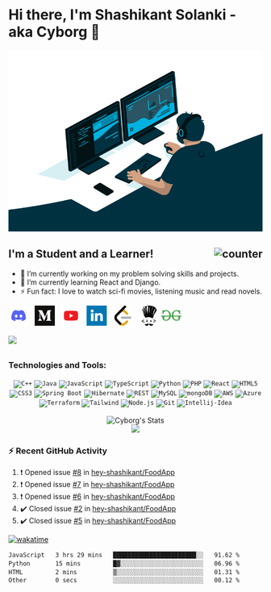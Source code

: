 # Hi there, I'm Shashikant Solanki - aka Cyborg 👋

<div align="center">
<img src="https://github.com/hey-shashikant/hey-shashikant/blob/main/icons/code.gif" height="360px" width="640px" alt="gif"/>
</div>

## I'm a Student and a Learner!<img src="https://komarev.com/ghpvc/?username=hey-shashikant" alt="counter" align="right"/>

- 🔭 I’m currently working on my problem solving skills and projects.
- 🌱 I’m currently learning React and Django.
- ⚡ Fun fact: I love to watch sci-fi movies, listening music and read novels.

<a href="https://discord.com/channels/1126795091747553320/1126795093966323814" target="_blank"><img alt="discord" height="40px" width="40px" src="https://raw.githubusercontent.com/edent/SuperTinyIcons/master/images/svg/discord.svg"/></a>&nbsp;&nbsp;
<a href="https://medium.com/@shashikantsolanki042" target="_blank"><img alt="Medium" height="40px" width="40px" src="https://raw.githubusercontent.com/edent/SuperTinyIcons/master/images/svg/medium.svg"/></a>&nbsp;&nbsp;
<a href="https://www.youtube.com/channel/UCWilM2GtSN6jySyzEuAt66w" target="_blank"><img alt="youtube" height="40px" width="40px" src="https://raw.githubusercontent.com/edent/SuperTinyIcons/master/images/svg/youtube.svg"/></a>&nbsp;&nbsp;
<a href="https://www.linkedin.com/in/shashikant-solanki-5042b9190/" target="_blank"><img alt="linkedin" height="40px" width="40px" src="https://raw.githubusercontent.com/edent/SuperTinyIcons/master/images/svg/linkedin.svg"/></a>&nbsp;&nbsp;
<a href="https://leetcode.com/u/Cyborg9303/" target="_blank"><img alt="leetcode" height="40px" width="40px" src="./icons/leetcode.svg"/></a>&nbsp;&nbsp;
<a href="https://www.codechef.com/users/sk_s" target="_blank"><img alt="codechef" height="40px" width="40px" src="./icons/codechef.svg"/></a>
<a href="https://www.geeksforgeeks.org/user/shashikantsolanki042/" target="_blank"><img alt="GeeksforGeeks" height="40px" width="40px" src="./icons/geeksforgeeks.svg"/></a>
<br>
<br>
<a href="https://magenta-jilli-57.tiiny.site/" download>![](https://img.shields.io/badge/Download-R%C3%A9sum%C3%A9-blue?style=plastic)</a>

##

### Technologies and Tools:

<div align="center">
<code><img alt="C++" height="40px" width="40px" src="https://raw.githubusercontent.com/tomchen/stack-icons/master/logos/c.svg" title="C++"/></code>
<code><img alt="Java" height="40px" width="40px" src="https://raw.githubusercontent.com/tomchen/stack-icons/master/logos/java.svg" title="Java"/></code>
<code><img alt="JavaScript" height="40px" width="40px" src="https://raw.githubusercontent.com/tomchen/stack-icons/master/logos/javascript.svg" title="JavaScript"/></code>
<code><img alt="TypeScript" height="40px" width="40px" src="https://raw.githubusercontent.com/get-icon/geticon/master/icons/typescript-icon.svg" title="TypeScript"/></code>
<code><img alt="Python" height="40px" width="40px" src="https://raw.githubusercontent.com/get-icon/geticon/master/icons/python.svg" title="Python"/></code>
<code><img alt="PHP" height="40px" width="40px" src="https://raw.githubusercontent.com/get-icon/geticon/master/icons/php.svg" title="PHP"/></code>
<code><img alt="React" height="40px" width="40px" src="https://raw.githubusercontent.com/get-icon/geticon/master/icons/react.svg" title="React"/></code>
<code><img alt="HTML5" height="40px" width="40px" src="https://raw.githubusercontent.com/tomchen/stack-icons/master/logos/html-5.svg" title="HTML5"/></code>
<code><img alt="CSS3" height="40px" width="40px" src="https://raw.githubusercontent.com/tomchen/stack-icons/master/logos/css-3.svg" title="CSS3"/></code>
<code><img alt="Spring Boot" height="40px" width="40px" src="https://raw.githubusercontent.com/tomchen/stack-icons/master/logos/spring.svg" title="Spring Boot"/></code>
<code><img alt="Hibernate" height="40px" width="40px" src="https://raw.githubusercontent.com/tomchen/stack-icons/master/logos/hibernate.svg" title="Hibernate"/></code>
<code><img alt="REST" height="40px" width="40px" src="https://raw.githubusercontent.com/get-icon/geticon/master/icons/rest.svg" title="REST"/></code>
<code><img alt="MySQL" height="40px" width="40px" src="https://raw.githubusercontent.com/get-icon/geticon/master/icons/mysql.svg" title="MySQL"/></code>
<code><img alt="mongoDB" height="40px" width="40px" src="https://raw.githubusercontent.com/get-icon/geticon/master/icons/mongodb.svg" title="mongoDB"/></code>
<code><img alt="AWS" height="40px" width="40px" src="https://raw.githubusercontent.com/get-icon/geticon/master/icons/aws.svg" title="AWS"/></code>
<code><img alt="Azure" height="40px" width="40px" src="https://raw.githubusercontent.com/get-icon/geticon/master/icons/azure-icon.svg" title="Azure"/></code>
<code><img alt="Terraform" height="40px" width="40px" src="https://raw.githubusercontent.com/get-icon/geticon/master/icons/terraform.svg" title="Terraform"/></code>
<code><img alt="Tailwind" height="40px" width="40px" src="https://raw.githubusercontent.com/get-icon/geticon/master/icons/tailwindcss-icon.svg" title="Tailwind CSS"/></code>
<code><img alt="Node.js" height="40px" width="40px" src="https://raw.githubusercontent.com/get-icon/geticon/master/icons/nodejs-icon.svg" title="Node.js"/></code>
<code><img alt="Git" height="40px" width="40px" src="https://raw.githubusercontent.com/tomchen/stack-icons/master/logos/git-icon.svg" title="Git"/></code>
<code><img alt="Intellij-Idea" height="40px" width="40px" src="https://raw.githubusercontent.com/tomchen/stack-icons/master/logos/intellij-idea.svg" title="Intellij-IDEA"/></code>
</div>
<br>
<div align="center">
<img  alt="Cyborg's Stats" src="https://github-readme-stats-clone.vercel.app/api?username=hey-shashikant&show_icons=true&bg_color=FFFFFF&title_color=003140&icon_color=003140&text_color=0486AA" title="Stats"/>
</div>

<div align="center">
  <a href="https://github.com/hey-shashikant/github-readme-stats">
    <img src="https://github-readme-stats.vercel.app/api/top-langs/?username=hey-shashikant" />
  </a>
</div>

### ⚡ Recent GitHub Activity

<!--RECENT_ACTIVITY:start-->
1. ❗️ Opened issue [#8](https://github.com/hey-shashikant/FoodApp/issues/8) in [hey-shashikant/FoodApp](https://github.com/hey-shashikant/FoodApp)
2. ❗️ Opened issue [#7](https://github.com/hey-shashikant/FoodApp/issues/7) in [hey-shashikant/FoodApp](https://github.com/hey-shashikant/FoodApp)
3. ❗️ Opened issue [#6](https://github.com/hey-shashikant/FoodApp/issues/6) in [hey-shashikant/FoodApp](https://github.com/hey-shashikant/FoodApp)
4. ✔️ Closed issue [#2](https://github.com/hey-shashikant/FoodApp/issues/2) in [hey-shashikant/FoodApp](https://github.com/hey-shashikant/FoodApp)
5. ✔️ Closed issue [#5](https://github.com/hey-shashikant/FoodApp/issues/5) in [hey-shashikant/FoodApp](https://github.com/hey-shashikant/FoodApp)
<!--RECENT_ACTIVITY:end-->

[![wakatime](https://wakatime.com/badge/user/fd1cb5ad-3a39-424f-ae29-a37d605bdd14.svg)](https://wakatime.com/@fd1cb5ad-3a39-424f-ae29-a37d605bdd14)

<!--START_SECTION:waka-->

```txt
JavaScript   3 hrs 29 mins   ███████████████████████░░   91.62 %
Python       15 mins         █▓░░░░░░░░░░░░░░░░░░░░░░░   06.96 %
HTML         2 mins          ▒░░░░░░░░░░░░░░░░░░░░░░░░   01.31 %
Other        0 secs          ░░░░░░░░░░░░░░░░░░░░░░░░░   00.12 %
```

<!--END_SECTION:waka-->